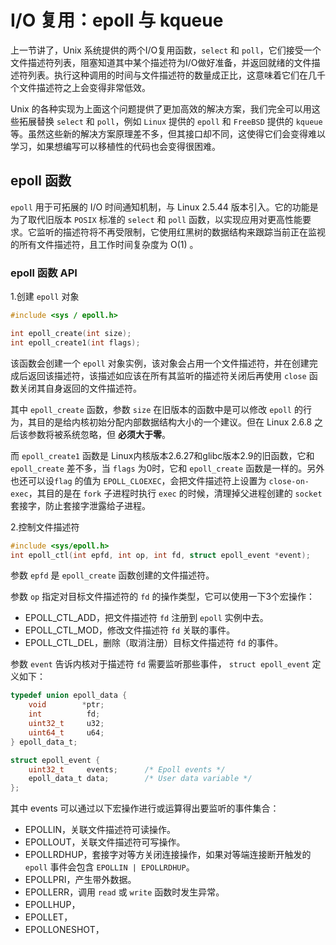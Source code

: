 # I/O 复用：epoll 与 kqueue

上一节讲了，Unix 系统提供的两个I/O复用函数，`select` 和 `poll`，它们接受一个文件描述符列表，阻塞知道其中某个描述符为I/O做好准备，并返回就绪的文件描述符列表。执行这种调用的时间与文件描述符的数量成正比，这意味着它们在几千个文件描述符之上会变得非常低效。

Unix 的各种实现为上面这个问题提供了更加高效的解决方案，我们完全可以用这些拓展替换 `select` 和 `poll`，例如 `Linux` 提供的 `epoll` 和 `FreeBSD` 提供的 `kqueue` 等。虽然这些新的解决方案原理差不多，但其接口却不同，这使得它们会变得难以学习，如果想编写可以移植性的代码也会变得很困难。

## epoll 函数

`epoll` 用于可拓展的 I/O 时间通知机制，与 Linux 2.5.44 版本引入。它的功能是为了取代旧版本 `POSIX` 标准的 `select` 和 `poll` 函数，以实现应用对更高性能要求。它监听的描述符将不再受限制，它使用红黑树的数据结构来跟踪当前正在监视的所有文件描述符，且工作时间复杂度为 O(1) 。

### epoll 函数 API

1.创建 `epoll` 对象

```c
#include <sys / epoll.h>

int epoll_create(int size);
int epoll_create1(int flags);
```

该函数会创建一个 `epoll` 对象实例，该对象会占用一个文件描述符，并在创建完成后返回该描述符，该描述如应该在所有其监听的描述符关闭后再使用 `close` 函数关闭其自身返回的文件描述符。

其中 `epoll_create` 函数，参数 `size` 在旧版本的函数中是可以修改 `epoll` 的行为，其目的是给内核初始分配内部数据结构大小的一个建议。但在 Linux 2.6.8 之后该参数将被系统忽略，但 **必须大于零**。

而 `epoll_create1` 函数是 Linux内核版本2.6.27和glibc版本2.9的旧函数，它和 `epoll_create` 差不多，当 `flags` 为0时，它和 `epoll_create` 函数是一样的。另外也还可以设`flag` 的值为 `EPOLL_CLOEXEC`，会把文件描述符上设置为 `close-on-exec`，其目的是在 `fork` 子进程时执行 `exec` 的时候，清理掉父进程创建的 `socket` 套接字，防止套接字泄露给子进程。

2.控制文件描述符

```c
#include <sys/epoll.h>
int epoll_ctl(int epfd, int op, int fd, struct epoll_event *event);
```

参数 `epfd` 是 `epoll_create` 函数创建的文件描述符。

参数 `op` 指定对目标文件描述符的 `fd` 的操作类型，它可以使用一下3个宏操作：

- EPOLL_CTL_ADD，把文件描述符 `fd` 注册到 `epoll` 实例中去。
- EPOLL_CTL_MOD，修改文件描述符 `fd` 关联的事件。
- EPOLL_CTL_DEL，删除（取消注册）目标文件描述符 `fd` 的事件。

参数 `event` 告诉内核对于描述符 `fd` 需要监听那些事件， `struct epoll_event` 定义如下：

```c
typedef union epoll_data {
    void        *ptr;
    int          fd;
    uint32_t     u32;
    uint64_t     u64;
} epoll_data_t;

struct epoll_event {
    uint32_t     events;      /* Epoll events */
    epoll_data_t data;        /* User data variable */
};
```

其中 events 可以通过以下宏操作进行或运算得出要监听的事件集合：

- EPOLLIN，关联文件描述符可读操作。
- EPOLLOUT，关联文件描述符可写操作。
- EPOLLRDHUP，套接字对等方关闭连接操作，如果对等端连接断开触发的 `epoll` 事件会包含 `EPOLLIN | EPOLLRDHUP`。
- EPOLLPRI，产生带外数据。
- EPOLLERR，调用 `read` 或 `write` 函数时发生异常。
- EPOLLHUP，
- EPOLLET，
- EPOLLONESHOT，